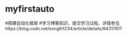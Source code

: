 # myfirstauto
#搭建自动化框架
#学习博客知识，提交学习过程，详情参见https://blog.csdn.net/songlh1234/article/details/84317617
